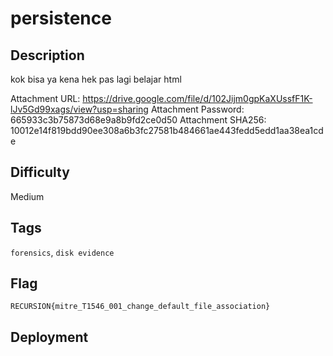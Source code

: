 # persistence

## Description
kok bisa ya kena hek pas lagi belajar html

Attachment URL: https://drive.google.com/file/d/102Jijm0gpKaXUssfF1K-lJv5Gd99xags/view?usp=sharing
Attachment Password: 665933c3b75873d68e9a8b9fd2ce0d50
Attachment SHA256: 10012e14f819bdd90ee308a6b3fc27581b484661ae443fedd5edd1aa38ea1cde 

## Difficulty

Medium

## Tags
`forensics`, `disk evidence`

## Flag

`RECURSION{mitre_T1546_001_change_default_file_association}`

## Deployment
